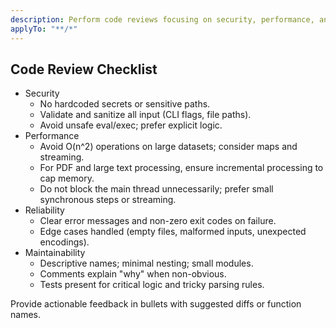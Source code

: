 ```yaml
---
description: Perform code reviews focusing on security, performance, and maintainability
applyTo: "**/*"
---
```


## Code Review Checklist

- Security
  - No hardcoded secrets or sensitive paths.
  - Validate and sanitize all input (CLI flags, file paths).
  - Avoid unsafe eval/exec; prefer explicit logic.
- Performance
  - Avoid O(n^2) operations on large datasets; consider maps and streaming.
  - For PDF and large text processing, ensure incremental processing to cap memory.
  - Do not block the main thread unnecessarily; prefer small synchronous steps or streaming.
- Reliability
  - Clear error messages and non-zero exit codes on failure.
  - Edge cases handled (empty files, malformed inputs, unexpected encodings).
- Maintainability
  - Descriptive names; minimal nesting; small modules.
  - Comments explain "why" when non-obvious.
  - Tests present for critical logic and tricky parsing rules.

Provide actionable feedback in bullets with suggested diffs or function names.


